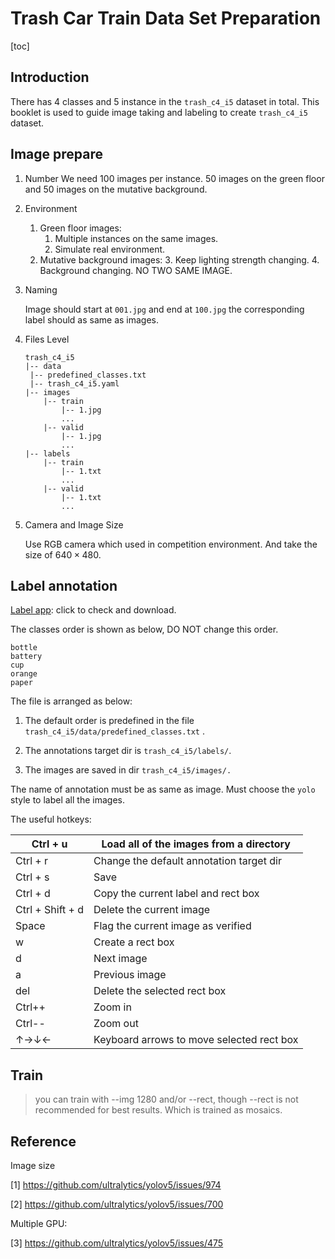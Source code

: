 # Trash Car Train Data Set Preparation



[toc]



## Introduction

There has 4 classes and 5 instance in the `trash_c4_i5` dataset in total. This booklet is used to guide image taking and labeling to create `trash_c4_i5` dataset.

## Image prepare

1. Number
   We need 100 images per instance. 50 images on the green floor and 50 images on the mutative background.

2. Environment

   1. Green floor images:
      1. Multiple instances on the same images.
      2. Simulate real environment.
   2. Mutative background images: 3. Keep lighting strength changing. 4. Background changing. NO TWO SAME IMAGE.

3. Naming

   Image should start at `001.jpg` and end at `100.jpg` the corresponding label should as same as images.

4. Files Level

   ```
   trash_c4_i5
   |-- data
   	|-- predefined_classes.txt
   	|-- trash_c4_i5.yaml
   |-- images
       |-- train
           |-- 1.jpg
           ...
       |-- valid
           |-- 1.jpg
           ...
   |-- labels
       |-- train
           |-- 1.txt
           ...
       |-- valid
           |-- 1.txt
           ...
   ```

5. Camera and Image Size

   Use RGB camera which used in competition environment. And take the size of $640\times480$.  

## Label annotation

[Label app](https://github.com/tzutalin/labelImg): click to check and download.



The classes order is shown as below, DO NOT change this order.

```
bottle 
battery
cup
orange
paper
```

The file is arranged as below:

1. The default order is predefined in the file `trash_c4_i5/data/predefined_classes.txt` .

2. The annotations target dir is `trash_c4_i5/labels/`.

3. The images are saved in dir `trash_c4_i5/images/.`



The name of annotation must be as same as image. Must choose the `yolo` style to label all the images. 



The useful hotkeys:

| Ctrl + u         | Load all of the images from a directory   |
| ---------------- | ----------------------------------------- |
| Ctrl + r         | Change the default annotation target dir  |
| Ctrl + s         | Save                                      |
| Ctrl + d         | Copy the current label and rect box       |
| Ctrl + Shift + d | Delete the current image                  |
| Space            | Flag the current image as verified        |
| w                | Create a rect box                         |
| d                | Next image                                |
| a                | Previous image                            |
| del              | Delete the selected rect box              |
| Ctrl++           | Zoom in                                   |
| Ctrl--           | Zoom out                                  |
| ↑→↓←             | Keyboard arrows to move selected rect box |



## Train

> you can train with --img 1280 and/or --rect, though --rect is not recommended for best results. Which is trained as mosaics. 



## Reference

Image size

[1] https://github.com/ultralytics/yolov5/issues/974

[2] https://github.com/ultralytics/yolov5/issues/700

Multiple GPU:

[3] https://github.com/ultralytics/yolov5/issues/475



